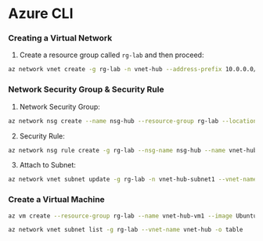 # Azure CLI

### Creating a Virtual Network 

1. Create a resource group called `rg-lab` and then proceed:

```bash
az network vnet create -g rg-lab -n vnet-hub --address-prefix 10.0.0.0/16 --subnet-name vnet-hub-subnet1 --subnet-prefix 10.0.1.0/24 -l westus2
```

### Network Security Group & Security Rule

1. Network Security Group:
```bash
az network nsg create --name nsg-hub --resource-group rg-lab --location westus2
```

2. Security Rule:
```bash
az network nsg rule create -g rg-lab --nsg-name nsg-hub --name vnet-hub-allow-ssh --direction inbound --destination-address-prefix 10.0.1.0/24 --destination-port-range 22 --access allow --priority 100 
```

3. Attach to Subnet:
```bash
az network vnet subnet update -g rg-lab -n vnet-hub-subnet1 --vnet-name vnet-hub --network-security-group nsg-hub
```

### Create a Virtual Machine

```bash
az vm create --resource-group rg-lab --name vnet-hub-vm1 --image UbuntuLTS --vnet-name vnet-hub --subnet vnet-hub-subnet1 --admin-username azureuser --admin-password Azure123456!
```

```bash
az network vnet subnet list -g rg-lab --vnet-name vnet-hub -o table
```